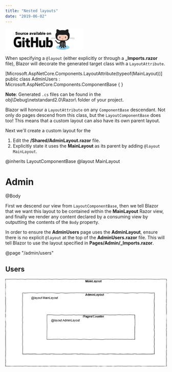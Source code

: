 ```yaml
---
title: "Nested layouts"
date: "2019-06-02"
---
```


[![](images/SourceLink.png)](https://github.com/mrpmorris/blazor-university/tree/master/src/Layouts/NestedLayouts)

When specifying a `@layout` (either explicitly or through a **\_Imports.razor** file), Blazor will decorate the generated target class with a `LayoutAttribute`.

\[Microsoft.AspNetCore.Components.LayoutAttribute(typeof(MainLayout))\]
public class AdminUsers : Microsoft.AspNetCore.Components.ComponentBase
{
}

**Note**: Generated `.cs` files can be found in the obj\\Debug\\netstandard2.0\\Razor\\ folder of your project.

Blazor will honour a `LayoutAttribute` on any `ComponentBase` descendant. Not only do pages descend from this class, but the `LayoutComponentBase` does too! This means that a custom layout can also have its own parent layout.

Next we'll create a custom layout for the

1. Edit the **/Shared/AdminLayout.razor** file.
2. Explicitly state it uses the **MainLayout** as its parent by adding `@layout MainLayout`.

@inherits LayoutComponentBase
@layout MainLayout

<h1>Admin</h1>
@Body

First we descend our view from `LayoutComponentBase`, then we tell Blazor that we want this layout to be contained within the **MainLayout** Razor view, and finally we render any content declared by a consuming view by outputting the contents of the `Body` property.

In order to ensure the **AdminUsers** page uses the **AdminLayout**, ensure there is no explicit `@layout` at the top of the **AdminUsers.razor** file. This will tell Blazor to use the layout specified in **Pages/Admin/\_Imports.razor**.

@page "/admin/users"

<h2>Users</h2>

![](images/CascadingLayouts.png)

